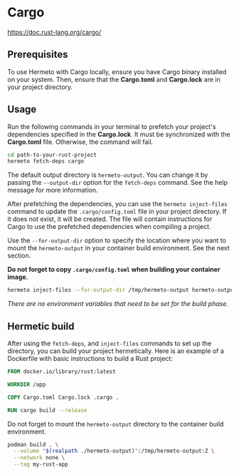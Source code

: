 # Cargo

<https://doc.rust-lang.org/cargo/>

## Prerequisites

To use Hermeto with Cargo locally, ensure you have Cargo binary installed on your
system. Then, ensure that the **Cargo.toml** and **Cargo.lock** are in your
project directory.

## Usage

Run the following commands in your terminal to prefetch your project's
dependencies specified in the **Cargo.lock**. It must be synchronized with the **Cargo.toml**
file. Otherwise, the command will fail.

```bash
cd path-to-your-rust-project
hermeto fetch-deps cargo
```

The default output directory is `hermeto-output`. You can change it by passing
the `--output-dir` option for the `fetch-deps` command. See the help message
for more information.

After prefetching the dependencies, you can use the `hermeto inject-files` command to update the
`.cargo/config.toml` file in your project directory. If it does not exist, it will be created. The
file will contain instructions for Cargo to use the prefetched dependencies when compiling a
project.

Use the `--for-output-dir` option to specify the location where you want to mount the
`hermeto-output` in your container build environment. See the next section.

**Do not forget to copy `.cargo/config.toml` when building your container image.**

```bash
hermeto inject-files --for-output-dir /tmp/hermeto-output hermeto-output
```

_There are no environment variables that need to be set for the build phase._

## Hermetic build

After using the `fetch-deps`, and `inject-files` commands to set up the directory,
you can build your project hermetically. Here is an example of a Dockerfile with
basic instructions to build a Rust project:

```Dockerfile
FROM docker.io/library/rust:latest

WORKDIR /app

COPY Cargo.toml Cargo.lock .cargo .

RUN cargo build --release
```

Do not forget to mount the `hermeto-output` directory to the container build environment.

```bash
podman build . \
  --volume "$(realpath ./hermeto-output)":/tmp/hermeto-output:Z \
  --network none \
  --tag my-rust-app
```
